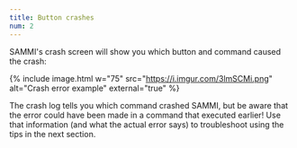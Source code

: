```yaml
---
title: Button crashes
num: 2
---
```


SAMMI's crash screen will show you which button and command caused the crash:

{% include image.html w="75" src="https://i.imgur.com/3lmSCMi.png" alt="Crash error example" external="true" %}

The crash log tells you which command crashed SAMMI, but be aware that the error could have been made in a command that executed earlier! Use that information (and what the actual error says) to troubleshoot using the tips in the next section.

